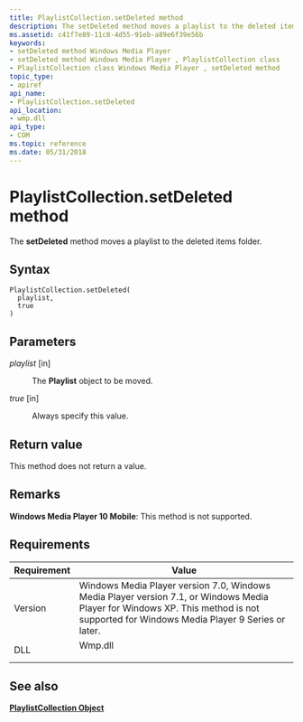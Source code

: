 ```yaml
---
title: PlaylistCollection.setDeleted method
description: The setDeleted method moves a playlist to the deleted items folder.
ms.assetid: c41f7e89-11c8-4d55-91eb-a89e6f39e56b
keywords:
- setDeleted method Windows Media Player
- setDeleted method Windows Media Player , PlaylistCollection class
- PlaylistCollection class Windows Media Player , setDeleted method
topic_type:
- apiref
api_name:
- PlaylistCollection.setDeleted
api_location:
- wmp.dll
api_type:
- COM
ms.topic: reference
ms.date: 05/31/2018
---
```


# PlaylistCollection.setDeleted method

The **setDeleted** method moves a playlist to the deleted items folder.

## Syntax


```JScript
PlaylistCollection.setDeleted(
  playlist,
  true
)
```



## Parameters

<dl> <dt>

*playlist* \[in\]
</dt> <dd>

The **Playlist** object to be moved.

</dd> <dt>

*true* \[in\]
</dt> <dd>

Always specify this value.

</dd> </dl>

## Return value

This method does not return a value.

## Remarks

**Windows Media Player 10 Mobile**: This method is not supported.

## Requirements



| Requirement | Value |
|--------------------|-------------------------------------------------------------------------------------------------------------------------------------------------------------------------------------------------|
| Version<br/> | Windows Media Player version 7.0, Windows Media Player version 7.1, or Windows Media Player for Windows XP. This method is not supported for Windows Media Player 9 Series or later.<br/> |
| DLL<br/>     | <dl> <dt>Wmp.dll</dt> </dl>                                                                                                              |



## See also

<dl> <dt>

[**PlaylistCollection Object**](playlistcollection-object.md)
</dt> </dl>

 

 





